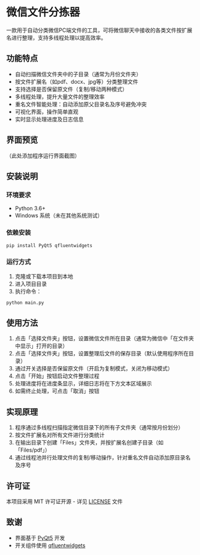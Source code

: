 # 微信文件分拣器

一款用于自动分类微信PC端文件的工具，可将微信聊天中接收的各类文件按扩展名进行整理，支持多线程处理以提高效率。

## 功能特点

- 自动扫描微信文件夹中的子目录（通常为月份文件夹）
- 按文件扩展名（如pdf、docx、jpg等）分类整理文件
- 支持选择是否保留原文件（复制/移动两种模式）
- 多线程处理，提升大量文件的整理效率
- 重名文件智能处理：自动添加原父目录名及序号避免冲突
- 可视化界面，操作简单直观
- 实时显示处理进度及日志信息

## 界面预览

（此处添加程序运行界面截图）

## 安装说明

### 环境要求
- Python 3.6+
- Windows 系统（未在其他系统测试）

### 依赖安装
```bash
pip install PyQt5 qfluentwidgets
```

### 运行方式
1. 克隆或下载本项目到本地
2. 进入项目目录
3. 执行命令：
```bash
python main.py
```

## 使用方法

1. 点击「选择文件夹」按钮，设置微信文件所在目录（通常为微信中「在文件夹中显示」打开的目录）
2. 点击「选择文件夹」按钮，设置整理后文件的保存目录（默认使用程序所在目录）
3. 通过开关选择是否保留原文件（开启为复制模式，关闭为移动模式）
4. 点击「开始」按钮启动文件整理过程
5. 处理进度将在进度条显示，详细日志将在下方文本区域展示
6. 如需终止处理，可点击「取消」按钮

## 实现原理

1. 程序通过多线程扫描指定微信目录下的所有子文件夹（通常按月份划分）
2. 按文件扩展名对所有文件进行分类统计
3. 在输出目录下创建「Files」文件夹，并按扩展名创建子目录（如「Files/pdf」）
4. 通过线程池并行处理文件的复制/移动操作，针对重名文件自动添加原目录名及序号

## 许可证

本项目采用 MIT 许可证开源 - 详见 [LICENSE](LICENSE) 文件

## 致谢

- 界面基于 [PyQt5](https://www.riverbankcomputing.com/software/pyqt/) 开发
- 开关组件使用 [qfluentwidgets](https://github.com/zhiyiYo/QFluentWidgets)
```
